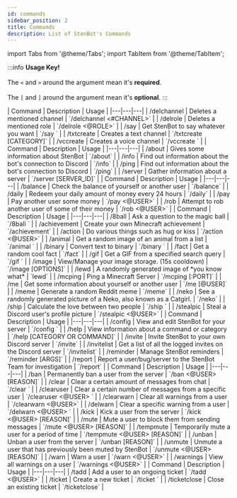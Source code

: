 ```yaml
---
id: commands
sidebar_position: 2
title: Commands
description: List of StenBot's Commands
---
```


import Tabs from '@theme/Tabs';
import TabItem from '@theme/TabItem';

:::info
**Usage Key!**<br></br>
The `<` and `>` around the argument mean it's **required**.<br></br>
The `[` and `]` around the argument mean it's **optional**.
:::

<Tabs className="commands-tabs">
  <TabItem value="administrator" label="Administrator" default>
    | Command | Description | Usage |
    |---|---|---|
    | /delchannel | Deletes a mentioned channel | `/delchannel <#CHANNEL>` |
    | /delrole | Deletes a mentioned role | `/delrole <@ROLE>` |
    | /say | Get StenBot to say whatever you want | `/say <MESSAGE>` |
    | /txtcreate | Creates a text channel | `/txtcreate <NAME> [CATEGORY]` |
    | /vccreate | Creates a voice channel | `/vccreate <NAME>` |
  </TabItem>
  
  <TabItem value="bot" label="Bot">
    | Command | Description | Usage |
    |---|---|---|
    | /about | Gives some information about StenBot | `/about` |
    | /info | Find out information about the bot's connection to Discord | `/info` |
    | /ping | Find out information about the bot's connection to Discord | `/ping` |
    | /server | Gather information about a server | `/server [SERVER_ID]` |
  </TabItem>
  
  <TabItem value="economy" label="Economy">
    | Command | Description | Usage |
    |---|---|---|
    | /balance | Check the balance of yourself or another user | `/balance` |
    | /daily | Redeem your daily amount of money every 24 hours | `/daily` |
    | /pay | Pay another user some money | `/pay <@USER>` |
    | /rob | Attempt to rob another user of some of their money | `/rob <@USER>` |
  </TabItem>
  
  <TabItem value="fun" label="Fun">
    | Command | Description | Usage |
    |---|---|---|
    | /8ball | Ask a question to the magic ball | `/8ball <QUESTION>` |
    | /achievement | Create your own Minecraft achievement | `/achievement` |
    | /action | Do various things such as hug or kiss | `/action <ACTION> <@USER>` |
    | /animal | Get a random image of an animal from a list | `/animal <ANIMAL>` |
    | /binary | Convert text to binary | `/binary <TEXT>` |
    | /fact | Get a random cool fact | `/fact` |
    | /gif | Get a GIF from a specified search query | `/gif <QUERY>` |
    | /image | View/Manage your image storage. (15s cooldown) | `/image <SUBCOMMAND> [OPTIONS]` |
    | /lewd | A randomly generated image of *you know what* | `lewd` |
    | /mcping | Ping a Minecraft Server | `/mcping <IP>[:PORT]` |
    | /me | Get some information about yourself or another user | `/me [@USER]` |
    | /meme | Generate a random Reddit meme | `/meme` |
    | /neko | See a randomly generated picture of a Neko, also known as a Catgirl. | `/neko` |
    | /ship | Calculate the love between two people | `/ship <USER1> <USER2>` |
    | /stealpic | Steal a Discord user's profile picture | `/stealpic <@USER>` |
  </TabItem>
  
  <TabItem value="general" label="General">
    | Command | Description | Usage |
    |---|---|---|
    | /config | View and edit StenBot for your server | `/config <SUBCOMMAND> <OPTIONS>` |
    | /help | View information about a command or category | `/help [CATEGORY OR COMMAND]` |
    | /invite | Invite StenBot to your own Discord server | `/invite` |
    | /invitelist | Get a list of all the logged invites on the Discord server | `/invitelist` |
    | /reminder | Manage StenBot reminders | `/reminder <SUBCOMMAND> [ARGS]` |
    | /report | Report a user/bug/server to the StenBot Team for investigation | `/report` |
  </TabItem>
  
  <TabItem value="moderation" label="Moderation">
    | Command | Description | Usage |
    |---|---|---|
    | /ban | Permanently ban a user from the server | `/ban <@USER> [REASON]` |
    | /clear | Clear a certain amount of messages from chat | `/clear <AMOUNT>` |
    | /clearuser | Clear a certain number of messages from a specific user | `/clearuser <@USER> <AMOUNT>` |
    | /clearwarn | Clear all warnings from a user | `/clearwarn <@USER>` |
    | /delwarn | Clear a specific warning from a user | `/delwarn <@USER> <ID>` |
    | /kick | Kick a user from the server | `/kick <@USER> [REASON]` |
    | /mute | Mute a user to block them from sending messages | `/mute <@USER> [REASON]` |
    | /tempmute | Temporarily mute a user for a period of time | `/tempmute <@USER> [REASON]` |
    | /unban | Unban a user from the server | `/unban [REASON]` |
    | /unmute | Unmute a user that has previously been muted by StenBot | `/unmute <@USER> [REASON]` |
    | /warn | Warn a user | `/warn <@USER>` |
    | /warnings | View all warnings on a user | `/warnings <@USER>` |
  </TabItem>
  
  <TabItem value="ticketing" label="Ticketing">
    | Command | Description | Usage |
    |---|---|---|
    | /tadd | Add a user to an ongoing ticket | `/tadd <@USER>` |
    | /ticket | Create a new ticket | `/ticket <REASON>` |
    | /ticketclose | Close an existing ticket | `/ticketclose` |
  </TabItem>

</Tabs>